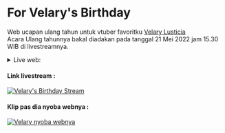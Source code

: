 # For Velary's Birthday
Web ucapan ulang tahun untuk vtuber favoritku [Velary Lusticia](https://www.youtube.com/c/VelaryLusticia)\
Acara Ulang tahunnya bakal diadakan pada tanggal 21 Mei 2022 jam 15.30 WIB di livestreamnya. 

<details> 
  <summary>Live web: </summary>
   https://nickyerlanggaz.github.io/velary-birthday/
</details>

#### Link livestream :
[![Velary's Birthday Stream](https://img.youtube.com/vi/04G1i_Za_H8/0.jpg)](https://www.youtube.com/watch?v=04G1i_Za_H8) 

#### Klip pas dia nyoba webnya :
[![Velary nyoba webnya](https://img.youtube.com/vi/1erVXZKxXn4/0.jpg)](https://youtu.be/1erVXZKxXn4)
